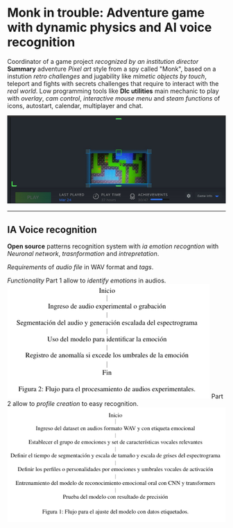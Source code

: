 # Monk in trouble: Adventure game with dynamic physics and AI voice recognition
Coordinator of a game project *recognized by an institution director* 
**Summary** adventure *Pixel art* style from a spy called "Monk", based on a instution *retro challenges* and jugability like *mimetic objects by touch*, teleport and fights with secrets challenges that require to interact with the *real world*. 
Low programming tools like **Dlc utilities** main mechanic to play with *overlay*, *cam control*, *interactive mouse menu* and *steam functions* of icons, autostart, calendar, multiplayer and chat.

![Monje en Apuros](assets/img/Untitled2.jpg)

---

## IA Voice recognition

**Open source** patterns recognition system with *ia emotion recogntion* with *Neuronal network*, *trasnformation* and *intrepretation*. 

*Requirements* of *audio file* in WAV format and *tags*.

*Functionality*
Part 1 allow to *identify emotions* in audios.
![Monje en Apuros](assets/img/Capture.PNG)
Part 2 allow to *profile creation* to easy recognition.
![Monje en Apuros](assets/img/Capture1.PNG)
